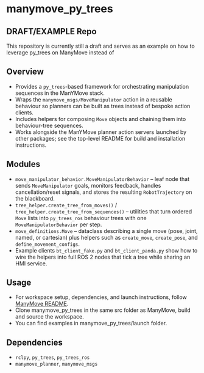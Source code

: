 # manymove_py_trees

## DRAFT/EXAMPLE Repo

This repository is currently still a draft and serves as an example on how to leverage py_trees on ManyMove instead of 

## Overview
- Provides a `py_trees`-based framework for orchestrating manipulation sequences in the ManYMove stack.
- Wraps the `manymove_msgs/MoveManipulator` action in a reusable behaviour so planners can be built as trees instead of bespoke action clients.
- Includes helpers for composing `Move` objects and chaining them into behaviour-tree sequences.
- Works alongside the ManYMove planner action servers launched by other packages; see the top-level README for build and installation instructions.

## Modules
- `move_manipulator_behavior.MoveManipulatorBehavior` – leaf node that sends `MoveManipulator` goals, monitors feedback, handles cancellation/reset signals, and stores the resulting `RobotTrajectory` on the blackboard.
- `tree_helper.create_tree_from_moves()` / `tree_helper.create_tree_from_sequences()` – utilities that turn ordered `Move` lists into `py_trees_ros` behaviour trees with one `MoveManipulatorBehavior` per step.
- `move_definitions.Move` – dataclass describing a single move (pose, joint, named, or cartesian) plus helpers such as `create_move`, `create_pose`, and `define_movement_configs`.
- Example clients `bt_client_fake.py` and `bt_client_panda.py` show how to wire the helpers into full ROS 2 nodes that tick a tree while sharing an HMI service.

## Usage
- For workspace setup, dependencies, and launch instructions, follow [ManyMove README](https://github.com/pastoriomarco/manymove/blob/main/README.md).
- Clone manymove_py_trees in the same src folder as ManyMove, build and source the workspace.
- You can find examples in manymove_py_trees/launch folder.

## Dependencies
- `rclpy`, `py_trees`, `py_trees_ros`
- `manymove_planner`, `manymove_msgs`
